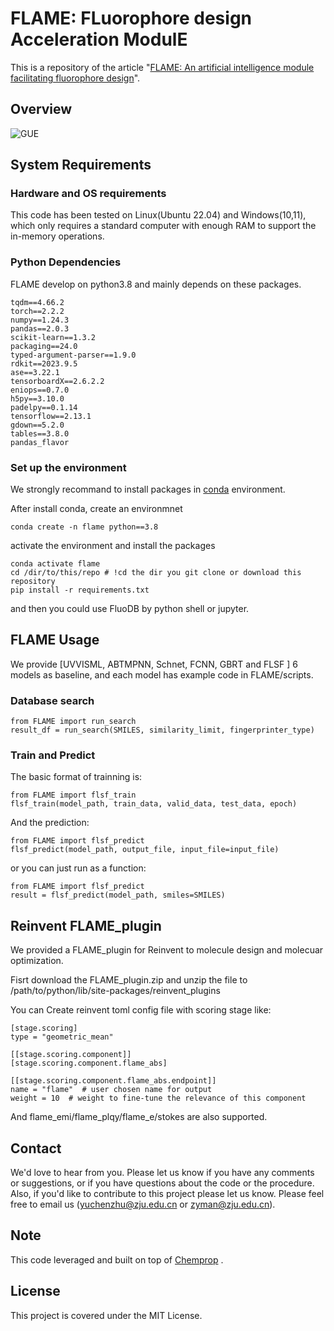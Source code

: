# FLAME: FLuorophore design Acceleration ModulE

This is a repository of the article "[FLAME: An artificial intelligence module facilitating fluorophore design](#)".


## Overview

![GUE](figures/FLAME.png)


## System Requirements

### Hardware and OS requirements

This code has been tested on Linux(Ubuntu 22.04) and Windows(10,11), which only requires a standard computer with enough RAM to support the in-memory operations.


### Python Dependencies
FLAME develop on python3.8 and mainly depends on these packages.
```
tqdm==4.66.2
torch==2.2.2
numpy==1.24.3
pandas==2.0.3
scikit-learn==1.3.2
packaging==24.0
typed-argument-parser==1.9.0
rdkit==2023.9.5
ase==3.22.1
tensorboardX==2.6.2.2
eniops==0.7.0
h5py==3.10.0
padelpy==0.1.14
tensorflow==2.13.1
gdown==5.2.0
tables==3.8.0
pandas_flavor
```

### Set up the environment

We strongly recommand to install packages in [conda](https://docs.conda.io/projects/miniconda/en/latest/miniconda-install.html) environment.

After install conda, create an environmnet
```
conda create -n flame python==3.8
```
activate the environment and install the packages

```
conda activate flame
cd /dir/to/this/repo # !cd the dir you git clone or download this repository
pip install -r requirements.txt
```
and then you could use FluoDB by python shell or jupyter.


## FLAME Usage

We provide [UVVISML, ABTMPNN, Schnet, FCNN, GBRT and FLSF ] 6 models as baseline, and each model has example code in FLAME/scripts.

### Database search

```
from FLAME import run_search
result_df = run_search(SMILES, similarity_limit, fingerprinter_type)
```

### Train and Predict

The basic format of trainning is:
```
from FLAME import flsf_train
flsf_train(model_path, train_data, valid_data, test_data, epoch)
```

And the prediction:
```
from FLAME import flsf_predict
flsf_predict(model_path, output_file, input_file=input_file)
```

or you can just run as a function:
```
from FLAME import flsf_predict
result = flsf_predict(model_path, smiles=SMILES)
```

## Reinvent FLAME_plugin

We provided a FLAME_plugin for Reinvent to molecule design and molecuar optimization.

Fisrt download the FLAME_plugin.zip and unzip the file to /path/to/python/lib/site-packages/reinvent_plugins

You can Create reinvent toml config file with scoring stage like:
```
[stage.scoring]
type = "geometric_mean"

[[stage.scoring.component]]
[stage.scoring.component.flame_abs]

[[stage.scoring.component.flame_abs.endpoint]]
name = "flame"  # user chosen name for output
weight = 10  # weight to fine-tune the relevance of this component
```
And flame_emi/flame_plqy/flame_e/stokes are also supported.


## Contact

We'd love to hear from you. Please let us know if you have any comments or suggestions, or if you have questions about the code or the procedure. Also, if you'd like to contribute to this project please let us know. Please feel free to email us (yuchenzhu@zju.edu.cn or zyman@zju.edu.cn).


## Note
This code leveraged and built on top of [Chemprop](https://github.com/chemprop/chemprop) .


## License 
This project is covered under the MIT License.